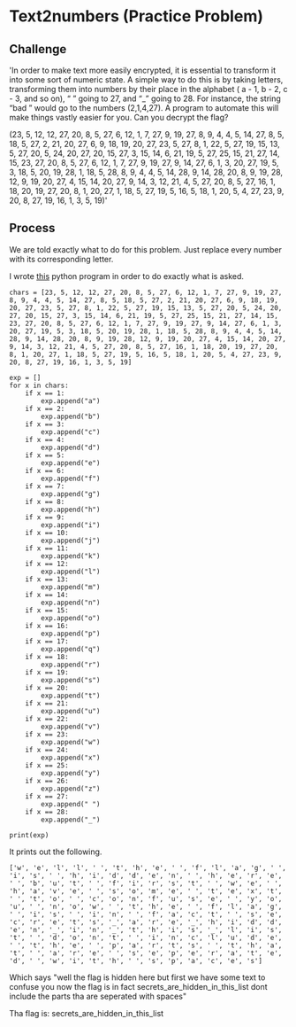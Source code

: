 # Text2numbers (Practice Problem)

## Challenge

'In order to make text more easily encrypted, it is essential to transform it into some sort of numeric state. A simple way to do this is by taking letters, transforming them into numbers by their place in the alphabet ( a - 1, b - 2, c - 3, and so on), “ ” going to 27, and “_” going to 28. For instance, the string “bad ” would go to the numbers (2,1,4,27). A program to automate this will make things vastly easier for you.
Can you decrypt the flag?

(23, 5, 12, 12, 27, 20, 8, 5, 27, 6, 12, 1, 7, 27, 9, 19, 27, 8, 9, 4, 4, 5, 14, 27, 8, 5, 18, 5, 27, 2, 21, 20, 27, 6, 9, 18, 19, 20, 27, 23, 5, 27, 8, 1, 22, 5, 27, 19, 15, 13, 5, 27, 20, 5, 24, 20, 27, 20, 15, 27, 3, 15, 14, 6, 21, 19, 5, 27, 25, 15, 21, 27, 14, 15, 23, 27, 20, 8, 5, 27, 6, 12, 1, 7, 27, 9, 19, 27, 9, 14, 27, 6, 1, 3, 20, 27, 19, 5, 3, 18, 5, 20, 19, 28, 1, 18, 5, 28, 8, 9, 4, 4, 5, 14, 28, 9, 14, 28, 20, 8, 9, 19, 28, 12, 9, 19, 20, 27, 4, 15, 14, 20, 27, 9, 14, 3, 12, 21, 4, 5, 27, 20, 8, 5, 27, 16, 1, 18, 20, 19, 27, 20, 8, 1, 20, 27, 1, 18, 5, 27, 19, 5, 16, 5, 18, 1, 20, 5, 4, 27, 23, 9, 20, 8, 27, 19, 16, 1, 3, 5, 19)'

## Process

We are told exactly what to do for this problem. Just replace every number with its corresponding letter.

I wrote [this](decoder.py) python program in order to do exactly what is asked.

```
chars = [23, 5, 12, 12, 27, 20, 8, 5, 27, 6, 12, 1, 7, 27, 9, 19, 27, 8, 9, 4, 4, 5, 14, 27, 8, 5, 18, 5, 27, 2, 21, 20, 27, 6, 9, 18, 19, 20, 27, 23, 5, 27, 8, 1, 22, 5, 27, 19, 15, 13, 5, 27, 20, 5, 24, 20, 27, 20, 15, 27, 3, 15, 14, 6, 21, 19, 5, 27, 25, 15, 21, 27, 14, 15, 23, 27, 20, 8, 5, 27, 6, 12, 1, 7, 27, 9, 19, 27, 9, 14, 27, 6, 1, 3, 20, 27, 19, 5, 3, 18, 5, 20, 19, 28, 1, 18, 5, 28, 8, 9, 4, 4, 5, 14, 28, 9, 14, 28, 20, 8, 9, 19, 28, 12, 9, 19, 20, 27, 4, 15, 14, 20, 27, 9, 14, 3, 12, 21, 4, 5, 27, 20, 8, 5, 27, 16, 1, 18, 20, 19, 27, 20, 8, 1, 20, 27, 1, 18, 5, 27, 19, 5, 16, 5, 18, 1, 20, 5, 4, 27, 23, 9, 20, 8, 27, 19, 16, 1, 3, 5, 19]

exp = []
for x in chars:
    if x == 1:
        exp.append("a")
    if x == 2:
        exp.append("b")
    if x == 3:
        exp.append("c")
    if x == 4:
        exp.append("d")
    if x == 5:
        exp.append("e")
    if x == 6:
        exp.append("f")
    if x == 7:
        exp.append("g")
    if x == 8:
        exp.append("h")
    if x == 9:
        exp.append("i")
    if x == 10:
        exp.append("j")
    if x == 11:
        exp.append("k")
    if x == 12:
        exp.append("l")
    if x == 13:
        exp.append("m")
    if x == 14:
        exp.append("n")
    if x == 15:
        exp.append("o")
    if x == 16:
        exp.append("p")
    if x == 17:
        exp.append("q")
    if x == 18:
        exp.append("r")
    if x == 19:
        exp.append("s")
    if x == 20:
        exp.append("t")
    if x == 21:
        exp.append("u")
    if x == 22:
        exp.append("v")
    if x == 23:
        exp.append("w")
    if x == 24:
        exp.append("x")
    if x == 25:
        exp.append("y")
    if x == 26:
        exp.append("z")
    if x == 27:
        exp.append(" ")
    if x == 28:
        exp.append("_")

print(exp)
```

It prints out the following.

```
['w', 'e', 'l', 'l', ' ', 't', 'h', 'e', ' ', 'f', 'l', 'a', 'g', ' ', 'i', 's', ' ', 'h', 'i', 'd', 'd', 'e', 'n', ' ', 'h', 'e', 'r', 'e', ' ', 'b', 'u', 't', ' ', 'f', 'i', 'r', 's', 't', ' ', 'w', 'e', ' ', 'h', 'a', 'v', 'e', ' ', 's', 'o', 'm', 'e', ' ', 't', 'e', 'x', 't', ' ', 't', 'o', ' ', 'c', 'o', 'n', 'f', 'u', 's', 'e', ' ', 'y', 'o', 'u', ' ', 'n', 'o', 'w', ' ', 't', 'h', 'e', ' ', 'f', 'l', 'a', 'g', ' ', 'i', 's', ' ', 'i', 'n', ' ', 'f', 'a', 'c', 't', ' ', 's', 'e', 'c', 'r', 'e', 't', 's', '_', 'a', 'r', 'e', '_', 'h', 'i', 'd', 'd', 'e', 'n', '_', 'i', 'n', '_', 't', 'h', 'i', 's', '_', 'l', 'i', 's', 't', ' ', 'd', 'o', 'n', 't', ' ', 'i', 'n', 'c', 'l', 'u', 'd', 'e', ' ', 't', 'h', 'e', ' ', 'p', 'a', 'r', 't', 's', ' ', 't', 'h', 'a', 't', ' ', 'a', 'r', 'e', ' ', 's', 'e', 'p', 'e', 'r', 'a', 't', 'e', 'd', ' ', 'w', 'i', 't', 'h', ' ', 's', 'p', 'a', 'c', 'e', 's']
```

Which says "well the flag is hidden here but first we have some text to confuse you now the flag is in fact secrets_are_hidden_in_this_list dont include the parts tha are seperated with spaces"

Tha flag is: secrets_are_hidden_in_this_list
